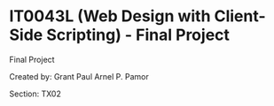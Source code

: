 # IT0043L (Web Design with Client-Side Scripting) - Final Project

Final Project

Created by: Grant Paul Arnel P. Pamor

Section: TX02

